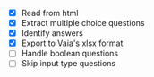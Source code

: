 - [x] Read from html
- [x] Extract multiple choice questions
- [x] Identify answers
- [x] Export to Vaia's xlsx format
- [ ] Handle boolean questions
- [ ] Skip input type questions
